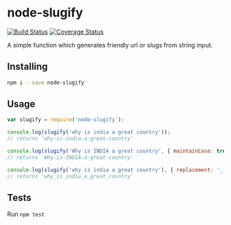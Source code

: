 # node-slugify

[![Build Status](https://travis-ci.org/10uei011/node-slugify.svg?branch=master)](https://travis-ci.org/10uei011/node-slugify)
[![Coverage Status](https://coveralls.io/repos/github/10uei011/node-slugify/badge.svg)](https://coveralls.io/github/10uei011/node-slugify)

A simple function which generates friendly url or slugs from string input.

## Installing

```bash
npm i --save node-slugify
```

## Usage

```js
var slugify = require('node-slugify');

console.log(slugify('why is india a great country'));
// returns 'why-is-india-a-great-country'

console.log(slugify('Why is INDIA a great country', { maintainCase: true} ));
// returns 'Why-is-INDIA-a-great-country'

console.log(slugify('why is india a great country'), { replacement: '_'});
// returns 'why_is_india_a_great_country'
```
## Tests

Run `npm test`

